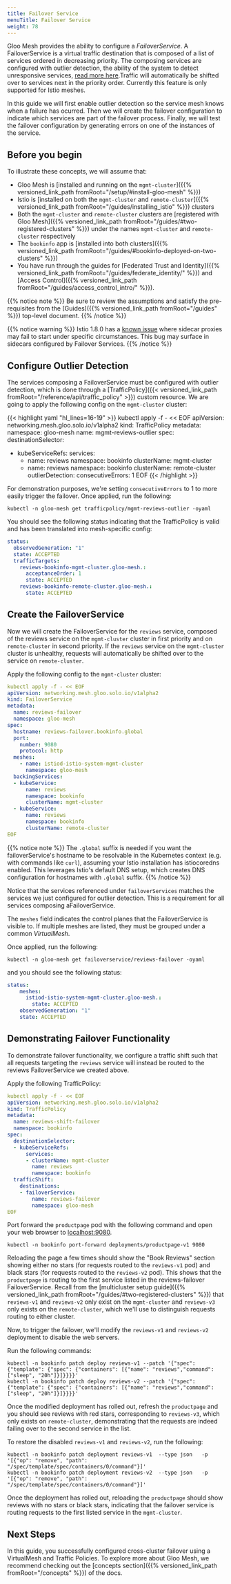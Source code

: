 ```yaml
---
title: Failover Service
menuTitle: Failover Service
weight: 78
---
```


Gloo Mesh provides the ability to configure a *FailoverService*. A FailoverService is a virtual traffic destination that is composed of a list of services ordered in decreasing priority. The composing services are configured with outlier detection, the ability of the system to detect unresponsive services, [read more here](https://www.envoyproxy.io/docs/envoy/latest/intro/arch_overview/upstream/outlier).Traffic will automatically be shifted over to services next in the priority order. Currently this feature is only supported for Istio meshes.

In this guide we will first enable outlier detection so the service mesh knows when a failure has ocurred. Then we will create the failover configuration to indicate which services are part of the failover process. Finally, we will test the failover configuration by generating errors on one of the instances of the service.

## Before you begin
To illustrate these concepts, we will assume that:

* Gloo Mesh is [installed and running on the `mgmt-cluster`]({{% versioned_link_path fromRoot="/setup/#install-gloo-mesh" %}})
* Istio is [installed on both the `mgmt-cluster` and `remote-cluster`]({{% versioned_link_path fromRoot="/guides/installing_istio" %}}) clusters
* Both the `mgmt-cluster` and `remote-cluster` clusters are [registered with Gloo Mesh]({{% versioned_link_path fromRoot="/guides/#two-registered-clusters" %}}) under the names `mgmt-cluster` and `remote-cluster` respectively
* The `bookinfo` app is [installed into both clusters]({{% versioned_link_path fromRoot="/guides/#bookinfo-deployed-on-two-clusters" %}})
* You have run through the guides for [Federated Trust and Identity]({{% versioned_link_path fromRoot="/guides/federate_identity/" %}}) and [Access Control]({{% versioned_link_path fromRoot="/guides/access_control_intro/" %}}).


{{% notice note %}}
Be sure to review the assumptions and satisfy the pre-requisites from the [Guides]({{% versioned_link_path fromRoot="/guides" %}}) top-level document.
{{% /notice %}}

{{% notice warning %}}
Istio 1.8.0 has a [known issue](https://github.com/istio/istio/issues/28620) where sidecar proxies may fail to start
under specific circumstances. This bug may surface in sidecars configured by Failover Services.
{{% /notice %}}

## Configure Outlier Detection

The services composing a FailoverService must be configured with outlier detection, which is done through a [TrafficPolicy]({{< versioned_link_path fromRoot="/reference/api/traffic_policy" >}}) custom resource. We are going to apply the following config on the `mgmt-cluster` cluster:

{{< highlight yaml "hl_lines=16-19" >}}
kubectl apply -f - << EOF
apiVersion: networking.mesh.gloo.solo.io/v1alpha2
kind: TrafficPolicy
metadata:
  namespace: gloo-mesh
  name: mgmt-reviews-outlier
spec:
  destinationSelector:
  - kubeServiceRefs:
      services:
      - name: reviews
        namespace: bookinfo
        clusterName: mgmt-cluster
      - name: reviews
        namespace: bookinfo
        clusterName: remote-cluster
  outlierDetection:
    consecutiveErrors: 1
EOF
{{< /highlight >}}

For demonstration purposes, we're setting `consecutiveErrors` to 1 to more easily trigger the failover. Once applied, run the following:

```shell
kubectl -n gloo-mesh get trafficpolicy/mgmt-reviews-outlier -oyaml
```

You should see the following status indicating that the TrafficPolicy is valid and has been translated into mesh-specific config:

```yaml
status:
  observedGeneration: "1"
  state: ACCEPTED
  trafficTargets:
    reviews-bookinfo-mgmt-cluster.gloo-mesh.:
      acceptanceOrder: 1
      state: ACCEPTED
    reviews-bookinfo-remote-cluster.gloo-mesh.:
      state: ACCEPTED
```

## Create the FailoverService

Now we will create the FailoverService for the `reviews` service, composed of the reviews service on the `mgmt-cluster` cluster in first priority and on `remote-cluster` in second priority. If the `reviews` service on the `mgmt-cluster` cluster is unhealthy, requests will automatically be shifted over to the service on `remote-cluster`.

 Apply the following config to the `mgmt-cluster` cluster:
 
```yaml
kubectl apply -f - << EOF
apiVersion: networking.mesh.gloo.solo.io/v1alpha2
kind: FailoverService
metadata:
  name: reviews-failover
  namespace: gloo-mesh
spec:
  hostname: reviews-failover.bookinfo.global
  port:
    number: 9080
    protocol: http
  meshes:
    - name: istiod-istio-system-mgmt-cluster
      namespace: gloo-mesh
  backingServices:
  - kubeService:
      name: reviews
      namespace: bookinfo
      clusterName: mgmt-cluster
  - kubeService:
      name: reviews
      namespace: bookinfo
      clusterName: remote-cluster
EOF
```

{{% notice note %}}
The `.global` suffix is needed if you want the failoverService's hostname to be resolvable in the Kubernetes context (e.g. with commands like `curl`), assuming your Istio installation has istiocoredns enabled. This leverages Istio's default DNS setup, which creates DNS configuration for hostnames with `.global` suffix.
{{% /notice %}}

Notice that the services referenced under `failoverServices` matches the services we just configured for outlier detection. This is a requirement for all services composing aFailoverService.

The `meshes` field indicates the control planes that the FailoverService is visible to. If multiple meshes are listed, they must be grouped under a common *VirtualMesh*.

Once applied, run the following:

```shell
kubectl -n gloo-mesh get failoverservice/reviews-failover -oyaml
```

and you should see the following status:

```yaml
status:
    meshes:
      istiod-istio-system-mgmt-cluster.gloo-mesh.:
        state: ACCEPTED
    observedGeneration: "1"
    state: ACCEPTED
```

## Demonstrating Failover Functionality

To demonstrate failover functionality, we configure a traffic shift such that all requests targeting the `reviews` service will instead be routed to the reviews FailoverService we created above.

Apply the following TrafficPolicy:

```yaml
kubectl apply -f - << EOF
apiVersion: networking.mesh.gloo.solo.io/v1alpha2
kind: TrafficPolicy
metadata:
  name: reviews-shift-failover
  namespace: bookinfo
spec:
  destinationSelector:
  - kubeServiceRefs:
      services:
      - clusterName: mgmt-cluster
        name: reviews
        namespace: bookinfo
  trafficShift:
    destinations:
    - failoverService:
        name: reviews-failover
        namespace: gloo-mesh
EOF
```

Port forward the `productpage` pod with the following command and open your web browser to [localhost:9080](http://localhost:9080/productpage?u=normal).

```shell
kubectl -n bookinfo port-forward deployments/productpage-v1 9080
```

Reloading the page a few times should show the "Book Reviews" section showing either no stars (for requests routed to the `reviews-v1` pod) and black stars (for requests routed to the `reviews-v2` pod). This shows that the `productpage` is routing to the first service listed in the reviews-failover FailoverService. Recall from the [multicluster setup guide]({{% versioned_link_path fromRoot="/guides/#two-registered-clusters" %}}) that `reviews-v1` and `reviews-v2` only exist on the `mgmt-cluster` and `reviews-v3` only exists on the `remote-cluster`, which we'll use to distinguish requests routing to either cluster.

Now, to trigger the failover, we'll modify the `reviews-v1` and `reviews-v2` deployment to disable the web servers. 

Run the following commands:

```shell
kubectl -n bookinfo patch deploy reviews-v1 --patch '{"spec": {"template": {"spec": {"containers": [{"name": "reviews","command": ["sleep", "20h"]}]}}}}'
kubectl -n bookinfo patch deploy reviews-v2 --patch '{"spec": {"template": {"spec": {"containers": [{"name": "reviews","command": ["sleep", "20h"]}]}}}}'
```

Once the modified deployment has rolled out, refresh the `productpage` and you should see reviews with red stars, corresponding to `reviews-v3`, which only exists on `remote-cluster`, demonstrating that the requests are indeed failing over to the second service in the list.

To restore the disabled `reviews-v1` and `reviews-v2`, run the following:

```shell
kubectl -n bookinfo patch deployment reviews-v1  --type json   -p '[{"op": "remove", "path": "/spec/template/spec/containers/0/command"}]'
kubectl -n bookinfo patch deployment reviews-v2  --type json   -p '[{"op": "remove", "path": "/spec/template/spec/containers/0/command"}]'
```

Once the deployment has rolled out, reloading the `productpage` should show reviews with no stars or black stars, indicating that the failover service is routing requests to the first listed service in the `mgmt-cluster`.

## Next Steps
In this guide, you successfully configured cross-cluster failover using a VirtualMesh and Traffic Policies. To explore more about Gloo Mesh, we recommend checking out the [concepts section]({{% versioned_link_path fromRoot="/concepts" %}}) of the docs.

